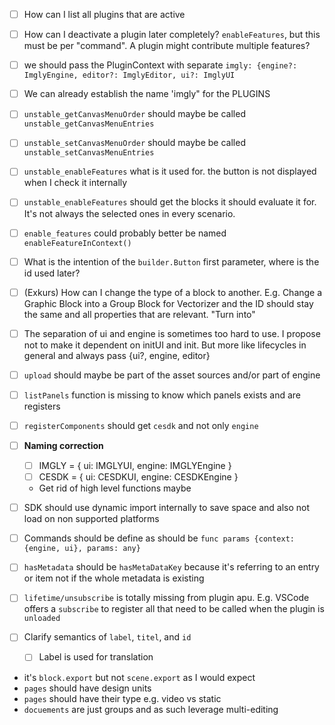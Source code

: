 - [ ] How can I list all plugins that are active
- [ ] How can I deactivate a plugin later completely? `enableFeatures`, but this must be per "command". A plugin might contribute multiple features? 
- [ ] we should pass the PluginContext with separate `imgly: {engine?: ImglyEngine, editor?: ImglyEditor, ui?: ImglyUI`
- [ ] We can already establish the name 'imgly"  for the PLUGINS
- [ ] `unstable_getCanvasMenuOrder` should maybe be called `unstable_getCanvasMenuEntries`
- [ ] `unstable_setCanvasMenuOrder` should maybe be called `unstable_setCanvasMenuEntries`
- [ ] `unstable_enableFeatures` what is it used for. the button is not displayed when I check it internally
- [ ] `unstable_enableFeatures` should get the blocks it should evaluate it for. It's not always the selected ones in every scenario.
- [ ] `enable_features` could probably better be named `enableFeatureInContext()`
- [ ] What is the intention of the `builder.Button` first parameter, where is the id used later? 
- [ ] (Exkurs) How can I change the type of a block to another. E.g. Change a Graphic Block into a Group Block for Vectorizer and the ID should stay the same and all properties that are relevant. "Turn into"
- [ ] The separation of ui and engine is sometimes too hard to use. I propose not to make it dependent on initUI and init. But more like lifecycles in general and always pass {ui?, engine, editor}
- [ ] `upload` should maybe be part of the asset sources and/or part of engine

- [ ] `listPanels` function is missing to know which panels exists and are registers
- [ ] `registerComponents` should get `cesdk` and not only `engine` 
- [ ] **Naming correction** 
  - [ ] IMGLY = { ui: IMGLYUI, engine: IMGLYEngine }
  - [ ] CESDK = { ui: CESDKUI, engine: CESDKEngine }
  - Get rid of high level functions maybe
- [ ] SDK should use dynamic import internally to save space and also not load on non supported platforms
- [ ] Commands should be define as should be `func params {context: {engine, ui}, params: any}` 
- [ ] `hasMetadata` should be `hasMetaDataKey` because it's referring to an entry or item not if the whole metadata is existing
- [ ] `lifetime/unsubscribe` is totally missing from plugin apu. E.g. VSCode offers a `subscribe` to register all that need to be called when the plugin is `unloaded`


- [ ] Clarify semantics of `label`, `titel`, and `id`
  - [ ] Label is used for translation  
- it's `block.export` but not `scene.export` as I would expect
- `pages` should have design units
- `pages` should have their type e.g. video vs static
- `docuements` are just groups and as such leverage multi-editing